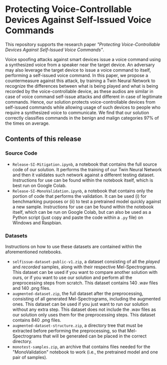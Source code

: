 # Protecting Voice-Controllable Devices Against Self-Issued Voice Commands

This repository supports the research paper _"Protecting Voice-Controllable Devices Against Self-Issued Voice Commands"_.

Voice spoofing attacks against smart devices issue a voice command using a synthesized voice from a speaker near the target device. An adversary may also leverage the target device to issue a voice command to itself, performing a self-issued voice command. In this paper, we propose a countermeasure against this attack, by training a Twin Neural Network to recognize the differences between what is being played and what is being recorded by the voice-controllable device, as these audios are similar in case of voice command self-issue attacks and different in case of legitimate commands. Hence, our solution protects voice-controllable devices from self-issued commands while allowing usage of such devices to people who require a synthesized voice to communicate. We find that our solution correctly classifies commands in the benign and malign categories 97% of the times on average.

## Contents of this release

### Source Code
- `Release-SI-Mitigation.ipynb`, a notebook that contains the full source code of our solution. It performs the training of our Twin Neural Network and then it validates such network against a different testing dataset. Instructions for use can be found within the notebook itself, which is best run on Google Colab.
- `Release-SI-MonoValidation.ipynb`, a notebook that contains only the portion of code that performs the validation. It can be used (i) for benchmarking purposes or (ii) to test a pretrained model quickly against a new sample. Instructions for use can be found within the notebook itself, which can be run on Google Colab, but can also be used as a Python script (just copy and paste the code within a `.py` file) on Windows and Raspbian. 

### Datasets
Instructions on how to use these datasets are contained within the aforementioned notebooks.
- `selfissue-dataset-public-v1.zip`, a dataset consisting of all the _played_ and _recorded_ samples, along with their respective Mel-Spectrograms. This dataset can be used if you want to compare another solution with ours, or if you want to use our solution and perform all the preprocessing steps from scratch. This dataset contains 140 .wav files and 140 .png files.
- `augmented-dataset.zip`, the full dataset after the preprocessing, consisting of all generated Mel-Spectrograms, including the augmented ones. This dataset can be used if you just want to run our solution without any extra step. This dataset does not include the .wav files as our solution only uses them for the preprocessing steps. This dataset contains 840 .png files.
- `augmented-dataset-structure.zip`, a directory tree that must be extracted before performing the preprocessing, so that Mel-Spectrograms that will be generated can be placed in the correct directory.
- `monotest-samples.zip`, an archive that contains files needed for the "MonoValidation" notebook to work (i.e., the pretrained model and one pair of samples).
